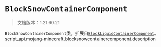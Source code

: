 # `BlockSnowContainerComponent`

> 文档版本：1.21.60.21

`BlockSnowContainerComponent`类，扩展自[`BlockLiquidContainerComponent`](./blockliquidcontainercomponent.md)。script_api.mojang-minecraft.blocksnowcontainercomponent.description
